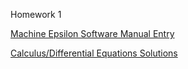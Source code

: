 Homework 1

[Machine Epsilon Software Manual Entry](https://github.com/CamWeil/math4610/blob/master/softwaremanual/nmmaceps.md)

[Calculus/Differential Equations Solutions](https://github.com/CamWeil/math4610/blob/master/homework/nmhw1.pdf)

